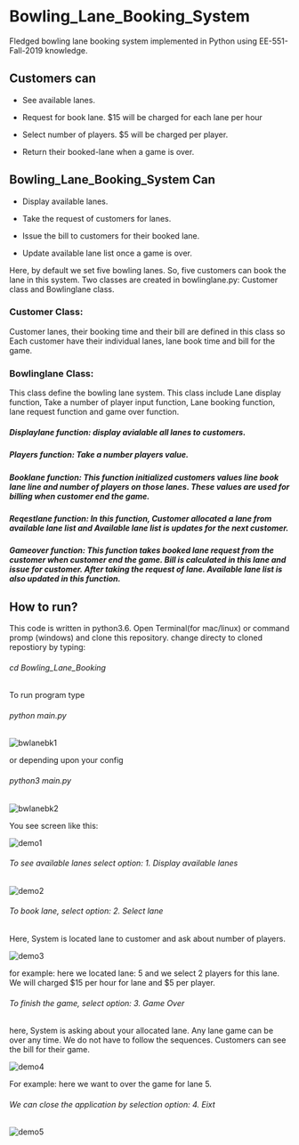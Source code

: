# Bowling_Lane_Booking_System 

Fledged bowling lane booking system implemented in Python using EE-551-Fall-2019 knowledge.  

 

## Customers can 

 

* See available lanes. 

* Request for book lane. $15 will be charged for each lane per hour  

* Select number of players. $5 will be charged per player. 

* Return their booked-lane when a game is over. 

  

## Bowling_Lane_Booking_System Can  

 

* Display available lanes.  

* Take the request of customers for lanes. 

* Issue the bill to customers for their booked lane. 

* Update available lane list once a game is over. 

  

Here, by default we set five bowling lanes. So, five customers can book the lane in this system. Two classes are created in bowlinglane.py: Customer class and Bowlinglane class. 

### Customer Class: 

Customer lanes, their booking time and their bill are defined in this class so Each customer have their individual lanes, lane book time and bill for the game. 

 

### Bowlinglane Class: 

This class define the bowling lane system. This class include Lane display function, Take a number of player input function, Lane booking function, lane request function and game over function. 

##### Displaylane function: display avialable all lanes to customers. 

##### Players function: Take a number players value. 

##### Booklane function: This function initialized customers values line book lane line and number of players on those lanes. These values are used for billing when customer end the game. 

##### Reqestlane function: In this function, Customer allocated a lane from available lane    list and Available lane list is updates for the next customer. 

##### Gameover function: This function takes booked lane request from the customer when customer end the game. Bill is calculated in this lane and issue for customer. After taking the request of lane. Available lane list is also updated in this function. 

## How to run? 

This code is written in python3.6.
Open Terminal(for mac/linux) or command promp (windows) and clone this repository.
change directy to cloned repostiory by typing: 
###### cd Bowling_Lane_Booking

To run program type

###### python main.py


![bwlanebk1](https://user-images.githubusercontent.com/54687903/69931214-6dea2c00-1494-11ea-8360-e90dfa675183.png)


or depending upon your config 

###### python3 main.py 

![bwlanebk2](https://user-images.githubusercontent.com/54687903/69930466-945a9800-1491-11ea-9267-e68482e2ba0d.PNG)

You see screen like this:


![demo1](https://user-images.githubusercontent.com/54687903/69930535-ccfa7180-1491-11ea-9b36-b9df0737fcf2.PNG)


###### To see available lanes select option: 1. Display available lanes


![demo2](https://user-images.githubusercontent.com/54687903/69930570-ec919a00-1491-11ea-8420-a3e829dd0d81.PNG)


###### To book lane, select option: 2. Select lane
Here, System is located lane to customer and ask about number of players.

![demo3](https://user-images.githubusercontent.com/54687903/69930649-4e520400-1492-11ea-897d-4f7891ef9063.PNG)

for example: here we located lane: 5 and we select 2 players for this lane. We will charged $15 per hour for lane and $5 per player.

###### To finish the game, select option: 3. Game Over
here, System is asking about your allocated lane. Any lane game can be over any time. We do not have to follow the sequences. Customers can see the bill for their game.

![demo4](https://user-images.githubusercontent.com/54687903/69930786-c6b8c500-1492-11ea-839e-8d6a7e232e1c.PNG)

For example: here we want to over the game for lane 5.

###### We can close the application by selection option: 4. Eixt


![demo5](https://user-images.githubusercontent.com/54687903/69931147-2499dc80-1494-11ea-9913-0b973cf25a49.PNG)
